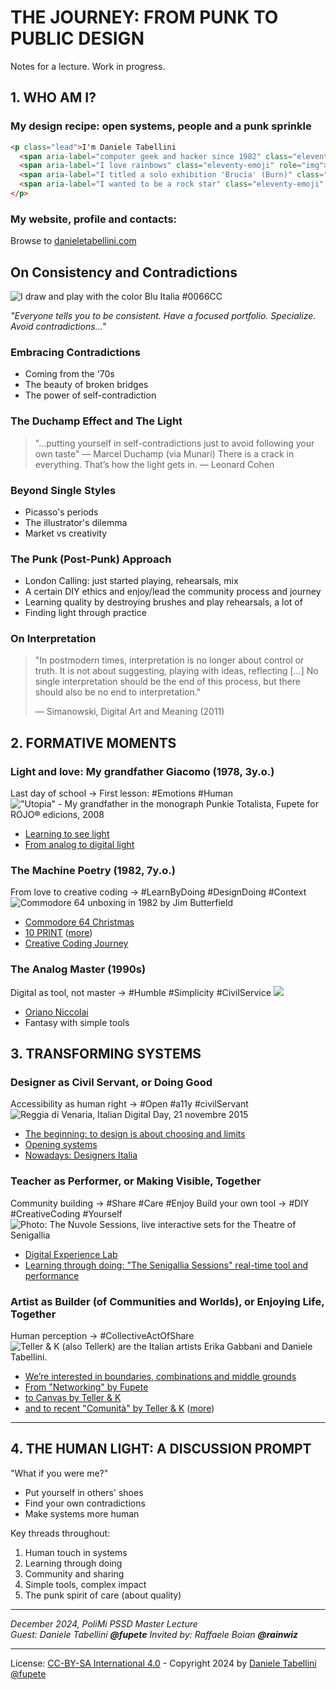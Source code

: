 # THE JOURNEY: FROM PUNK TO PUBLIC DESIGN
Notes for a lecture. Work in progress.

## 1. WHO AM I?
### My design recipe: open systems, people and a punk sprinkle
```html
<p class="lead">I'm Daniele Tabellini 
  <span aria-label="computer geek and hacker since 1982" class="eleventy-emoji" role="img">👨‍💻</span> 
  <span aria-label="I love rainbows" class="eleventy-emoji" role="img">🌈</span> 
  <span aria-label="I titled a solo exhibition 'Brucia' (Burn)" class="eleventy-emoji" role="img">🔥</span> 
  <span aria-label="I wanted to be a rock star" class="eleventy-emoji" role="img">🧑‍🎤</span>
</p>
```

### My website, profile and contacts:
Browse to [danieletabellini.com](https://danieletabellini.com)

## On Consistency and Contradictions
<img alt="I draw and play with the color Blu Italia #0066CC" src="https://danieletabellini.com/imgs/iSugIFfYEm-1280.jpeg">


*"Everyone tells you to be consistent. Have a focused portfolio. Specialize. Avoid contradictions..."*

### Embracing Contradictions
- Coming from the '70s
- The beauty of broken bridges
- The power of self-contradiction

### The Duchamp Effect and The Light
> "...putting yourself in self-contradictions just to avoid following your own taste" — Marcel Duchamp (via Munari)
> There is a crack in everything. That’s how the light gets in. — Leonard Cohen 

### Beyond Single Styles
- Picasso's periods
- The illustrator's dilemma
- Market vs creativity

### The Punk (Post-Punk) Approach
- London Calling: just started playing, rehearsals, mix
- A certain DIY ethics and enjoy/lead the community process and journey
- Learning quality by destroying brushes and play rehearsals, a lot of 
- Finding light through practice

### On Interpretation
> "In postmodern times, interpretation is no longer about control or truth. It is not about suggesting, playing with ideas, reflecting [...] No single interpretation should be the end of this process, but there should also be no end to interpretation."
>
> — Simanowski, Digital Art and Meaning (2011)

## 2. FORMATIVE MOMENTS

### Light and love: My grandfather Giacomo (1978, 3y.o.)
Last day of school → First lesson: #Emotions #Human
!["Utopia" - My grandfather in the monograph Punkie Totalista, Fupete for ROJO® edicions, 2008](https://miro.medium.com/v2/resize:fit:720/format:webp/1*EGbHL9rqK23in0UJaNoc2Q.jpeg)
- [Learning to see light](https://medium.com/designdraft/dsii-unirsm-7961a5a6d1c5#3430)
- [From analog to digital light](https://nasonero.studio/portfolio/stati-graphie)

### The Machine Poetry (1982, 7y.o.)
From love to creative coding → #LearnByDoing #DesignDoing #Context
![Commodore 64 unboxing in 1982 by Jim Butterfield](http://i3.ytimg.com/vi/NfTbgmJf_-E/hqdefault.jpg)
- [Commodore 64 Christmas](https://medium.com/designdraft/dsii-unirsm-7961a5a6d1c5#5edc)
- [10 PRINT](https://10print.org) ([more](https://x.com/Fupete/status/717274631347036160))
- [Creative Coding Journey](https://design.unirsm.sm/courses/digital-experience-lab/)

### The Analog Master (1990s)
Digital as tool, not master → #Humble #Simplicity #CivilService
![](http://www.fupete.com/play/wp-content/uploads/2013/11/Oriano_Web_10242.jpg)
* [Oriano Niccolai](https://www.fupete.com/blog/11/05/rosso-creativo-oriano-niccolai-50-anni-di-manifesti/)
* Fantasy with simple tools

## 3. TRANSFORMING SYSTEMS

### Designer as Civil Servant, or Doing Good 
Accessibility as human right → #Open #a11y #civilServant  
![Reggia di Venaria, Italian Digital Day, 21 novembre 2015](https://i0.wp.com/lcd.it/2018/wp-content/uploads/2017/11/12279212_10153285213607058_4010594044706711658_n_Snapseed.jpg?fit=960%2C960&ssl=1)
* [The beginning: to design is about choosing and limits](https://lcd.it/portfolio/italia/)
* [Opening systems](https://danieletabellini.com/en/ideas/verso-design-system-italia/)
* [Nowadays: Designers Italia](https://designers.italia.it)

### Teacher as Performer, or Making Visible, Together
Community building → #Share #Care #Enjoy
Build your own tool → #DIY #CreativeCoding #Yourself
![Photo: The Nuvole Sessions, live interactive sets for the Theatre of Senigallia](https://camo.githubusercontent.com/93410630168c139a03b83809828ac485a673695959046fdca0b12ea8a4cb5a2a/68747470733a2f2f692e696d6775722e636f6d2f6b447a495043482e706e67)
- [Digital Experience Lab](https://design.unirsm.sm/courses/digital-experience-lab/)
- [Learning through doing: "The Senigallia Sessions" real-time tool and performance](https://github.com/del-2024-unirsm)

### Artist as Builder (of Communities and Worlds), or Enjoying Life, Together
Human perception → #CollectiveActOfShare
![Teller & K (also Tellerk) are the Italian artists Erika Gabbani and Daniele Tabellini.](https://www.tellerk.com/wp-content/uploads/2017/12/tellerk_02_1920.jpg)
- [We’re interested in boundaries, combinations and middle grounds](https://www.tellerk.com/about/)
- [From "Networking" by Fupete](https://nasonero.studio/portfolio/networking)
- [to Canvas by Teller & K](https://tellerk.com/en/portfolio/canvas/)
- [and to recent "Comunità" by Teller & K](https://mailchi.mp/447f77c5292a/tellerk-comunita-2024) ([more](https://odeporica.wordpress.com/2024/08/16/mostra-teller-k-comunita/))

----

## 4. THE HUMAN LIGHT: A DISCUSSION PROMPT
"What if you were me?"
* Put yourself in others' shoes
* Find your own contradictions
* Make systems more human

Key threads throughout:
1. Human touch in systems
2. Learning through doing
3. Community and sharing
4. Simple tools, complex impact
5. The punk spirit of care (about quality)

---
*December 2024, PoliMi PSSD Master Lecture*  
*Guest: Daniele Tabellini **@fupete***
*Invited by: Raffaele Boian **@rainwiz***

---
License: [CC-BY-SA International 4.0](https://creativecommons.org/licenses/by-sa/4.0/) - Copyright 2024 by [Daniele Tabellini](https://danieletabellini.com) [@fupete](https://github.com/fupete)